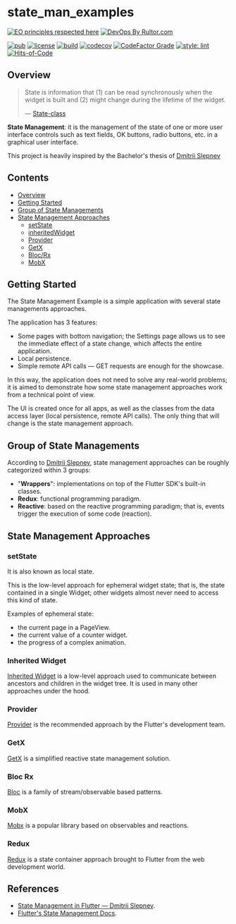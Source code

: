 # state_man_examples

[![EO principles respected here](https://www.elegantobjects.org/badge.svg)](https://www.elegantobjects.org)
[![DevOps By Rultor.com](https://www.rultor.com/b/dartoos-dev/state_man_examples)](https://www.rultor.com/p/dartoos-dev/state_man_examples)

[![pub](https://img.shields.io/pub/v/state_man_examples)](https://pub.dev/packages/state_man_examples)
[![license](https://img.shields.io/badge/license-mit-green.svg)](https://github.com/dartoos-dev/state_man_examples/blob/master/LICENSE)
[![build](https://github.com/dartoos-dev/state_man_examples/actions/workflows/build.yml/badge.svg)](https://github.com/dartoos-dev/state_man_examples/actions/)
[![codecov](https://codecov.io/gh/dartoos-dev/state_man_examples/branch/master/graph/badge.svg?token=jYfO55O22s)](https://codecov.io/gh/dartoos-dev/state_man_examples)
[![CodeFactor Grade](https://img.shields.io/codefactor/grade/github/rafamizes/state_man_examples)](https://www.codefactor.io/repository/github/rafamizes/state_man_examples)
[![style: lint](https://img.shields.io/badge/style-lint-4BC0F5.svg)](https://pub.dev/packages/lint)
[![Hits-of-Code](https://hitsofcode.com/github/dartoos-dev/state_man_examples?branch=master)](https://hitsofcode.com/github/dartoos-dev/state_man_examples/view?branch=master)

## Overview

> State is information that (1) can be read synchronously when the widget is
> built and (2) might change during the lifetime of the widget.
>
> — [State-class](https://api.flutter.dev/flutter/widgets/State-class.html)

**State Management**: it is the management of the state of one or more user
interface controls such as text fields, OK buttons, radio buttons, etc. in a
graphical user interface.

This project is heavily inspired by the Bachelor's thesis of [Dmitrii Slepnev](https://github.com/sdim2016/flutter-state-management)

## Contents

- [Overview](#overview)
- [Getting Started](#getting-started)
- [Group of State Managements](#group-of-state-managements)
- [State Management Approaches](#state-management-approaches)
  - [setState](#setstate)
  - [inheritedWidget](#inherited-widget)
  - [Provider](#provider)
  - [GetX](#getx)
  - [Bloc/Rx](#bloc-rx)
  - [MobX](#mobx)

## Getting Started

The State Management Example is a simple application with several state
managements approaches.

The application has 3 features:

- Some pages with bottom navigation; the Settings page allows us to
  see the immediate effect of a state change, which affects the entire
  application.
- Local persistence.
- Simple remote API calls — GET requests are enough for the showcase.

In this way, the application does not need to solve any real-world problems; it
is aimed to demonstrate how some state management approaches work from a
technical point of view.

The UI is created once for all apps, as well as the classes from the data access
layer (local persistence, remote API calls). The only thing that will change is
the state management approach.

## Group of State Managements

According to [Dmitrii Slepnev](https://github.com/sdim2016/flutter-state-management),
state management approaches can be roughly categorized within 3 groups:

- "**Wrappers**": implementations on top of the Flutter SDK's built-in classes.
- **Redux**: functional programming paradigm.
- **Reactive**: based on the reactive programming paradigm; that is, events
  trigger the execution of some code (reaction).

## State Management Approaches

### setState

It is also known as local state.

This is the low-level approach for ephemeral widget state; that is, the state
contained in a single Widget; other widgets almost never need to access this
kind of state.

Examples of ephemeral state:

- the current page in a PageView.
- the current value of a counter widget.
- the progress of a complex animation.

### Inherited Widget

[Inherited Widget](https://api.flutter.dev/flutter/widgets/InheritedWidget-class.html)
is a low-level approach used to communicate between ancestors and children in
the widget tree. It is used in many other approaches under the hood.

### Provider

[Provider](https://pub.dev/packages/provider)
is the recommended approach by the Flutter's development team.

### GetX

[GetX](https://pub.dev/packages/get)
is a simplified reactive state management solution.

### Bloc Rx

[Bloc](https://pub.dev/packages/flutter_bloc)
is a family of stream/observable based patterns.

### MobX

[Mobx](https://pub.dev/packages/mobx)
is a popular library based on observables and reactions.

### Redux

[Redux](https://pub.dev/packages/redux)
is a state container approach brought to Flutter from the web development world.

## References

- [State Management in Flutter — Dmitrii Slepnev](https://www.theseus.fi/handle/10024/355086).
- [Flutter's State Management Docs](https://docs.flutter.dev/development/data-and-backend/state-mgmt).
